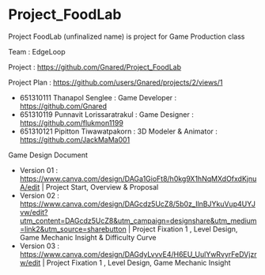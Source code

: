 # Project_FoodLab
Project FoodLab (unfinalized name) is project for Game Production class

Team : EdgeLoop

Project : https://github.com/Gnared/Project_FoodLab

Project Plan : https://github.com/users/Gnared/projects/2/views/1

- 651310111 Thanapol Senglee : Game Developer : https://github.com/Gnared
- 651310119 Punnavit Lorissaratrakul : Game Designer : https://github.com/flukmon1199
- 651310121 Pipitton Tiwawatpakorn : 3D Modeler & Animator : https://github.com/JackMaMa001

Game Design Document
- Version 01 : https://www.canva.com/design/DAGa1GioFt8/h0kg9X1hNqMXdOfxdKjnuA/edit | Project Start, Overview & Proposal
- Version 02 : https://www.canva.com/design/DAGcdz5UcZ8/5b0z_IlnBJYkuVup4UYJvw/edit?utm_content=DAGcdz5UcZ8&utm_campaign=designshare&utm_medium=link2&utm_source=sharebutton | Project Fixation 1 , Level Design, Game Mechanic Insight & Difficulty Curve
- Version 03 : https://www.canva.com/design/DAGdyLvvvE4/H6EU_UulYwRvyrFeDVjzrw/edit | Project Fixation 1 , Level Design, Game Mechanic Insight
